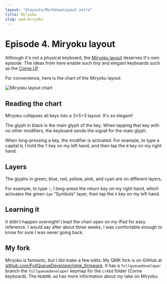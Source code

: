 ```yaml
---
layout: "@layouts/MarkdownLayout.astro"
title: Miryoku
slug: ep4-miryoku
---
```


# Episode 4. Miryoku layout

Although it's not a physical keyboard, the [Miryoku layout](https://github.com/manna-harbour/miryoku) deserves it's own episode. The ideas from here enable such tiny and elegant keyboards such as the [Corne LP](/keyboard/ep5-corne-lp).

For convenience, here is the chart of the Miryoku layout:

![Miryoku layout chart](https://raw.githubusercontent.com/manna-harbour/miryoku/master/data/cover/miryoku-kle-cover.png)

## Reading the chart

Miryoku collapses all keys into a 3&times;5+3 layout. It's so elegant!

The glyph in black is the main glyph of the key. When tapping that key with no other modifiers, the keyboard sends the signal for the main glyph.

When long-pressing a key, the modifier is activated. For example, to type a capital `N`, I hold the `T` key on my left hand, and then tap the `N` key on my right hand.

## Layers

The glyphs in green, blue, red, yellow, pink, and cyan are on different layers.

For example, to type `!`, I long-press the return key on my right hand, which activates the green `Sym` "Symbols" layer, then tap the `X` key on my left hand.

## Learning it

It didn't happen overnight! I kept the chart open on my iPad for easy reference. I would say after about three weeks, I was comfortable enough to know for sure I was never going back.

## My fork

Miryoku is fantastic, but I did make a few edits. My QMK fork is on GitHub at [github.com/FullQueueDeveloper/qmk_firmware](https://github.com/FullQueueDeveloper/qmk_firmware). It has a `fullqueuedeveloper` branch the `fullqueuedeveloper` keymap for the `crkbd` folder (Corne keyboard). The `README.md` has more information about my take on Miryoku.
